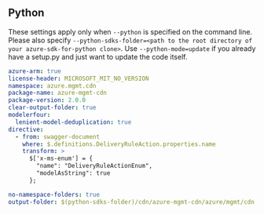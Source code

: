 ## Python

These settings apply only when `--python` is specified on the command line.
Please also specify `--python-sdks-folder=<path to the root directory of your azure-sdk-for-python clone>`.
Use `--python-mode=update` if you already have a setup.py and just want to update the code itself.

``` yaml $(python)
azure-arm: true
license-header: MICROSOFT_MIT_NO_VERSION
namespace: azure.mgmt.cdn
package-name: azure-mgmt-cdn
package-version: 2.0.0
clear-output-folder: true
modelerfour: 
  lenient-model-deduplication: true
directive:
  - from: swagger-document
    where: $.definitions.DeliveryRuleAction.properties.name
    transform: >
      $['x-ms-enum'] = {
        "name": "DeliveryRuleActionEnum",
        "modelAsString": true
      };
```
``` yaml $(python)
no-namespace-folders: true
output-folder: $(python-sdks-folder)/cdn/azure-mgmt-cdn/azure/mgmt/cdn
```
